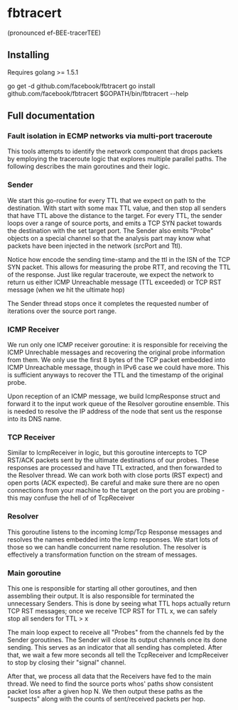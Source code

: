 # fbtracert
(pronounced ef-BEE-tracerTEE) 

## Installing

Requires golang >= 1.5.1

go get -d github.com/facebook/fbtracert
go install github.com/facebook/fbtracert
$GOPATH/bin/fbtracert --help

## Full documentation

### Fault isolation in ECMP networks via multi-port traceroute

This tools attempts to identify the network component that drops packets by employing the traceroute logic
that explores multiple parallel paths. The following describes the main goroutines and their logic.

### Sender

We start this go-routine for every TTL that we expect on path to the destination. With start with some max TTL
value, and then stop all senders that have TTL above the distance to the target. For every TTL, the sender
loops over a range of source ports, and emits a TCP SYN packet towards the destination with the set target port.
The Sender also emits "Probe" objects on a special channel so that the analysis part may know what packets 
have been injected in the network (srcPort and Ttl).

Notice how encode the sending time-stamp and the ttl in the ISN of the TCP SYN packet. This allows for measuring
the probe RTT, and recoving the TTL of the response. Just like regular traceroute, we expect the network to return
us either ICMP Unreachable message (TTL exceeded) or TCP RST message (when we hit the ultimate hop)

The Sender thread stops once it completes the requested number of iterations over the source port range.

### ICMP Receiver

We run only one ICMP receiver goroutine: it is responsible for receiving the ICMP Unrechable messages and recovering
the original probe information from them. We only use the first 8 bytes of the TCP packet embedded into ICMP Unreachable
message, though in IPv6 case we could have more. This is sufficient anyways to recover the TTL and the timestamp of the
original probe.

Upon reception of an ICMP message, we build IcmpResponse struct and forward it to the input work queue of the Resolver
goroutine ensemble. This is needed to resolve the IP address of the node that sent us the response into its DNS name.

### TCP Receiver

Similar to IcmpReceiver in logic, but this goroutine intercepts to TCP RST/ACK packets sent by the ultimate destinations of
our probes. These responses are processed and have TTL extracted, and then forwarded to the Resolver thread. We can
work both with close ports (RST expect) and open ports (ACK expected). Be careful and make sure there are no open
connections from your machine to the target on the port you are probing - this may confuse the hell of of TcpReceiver

### Resolver

This goroutine listens to the incoming Icmp/Tcp Response messages and resolves the names embedded into the Icmp responses.
We start lots of those so we can handle concurrent name resolution. The resolver is effectively a transformation function
on the stream of messages.

### Main goroutine

This one is responsible for starting all other goroutines, and then assembling their output. It is also responsible for
terminated the unnecessary Senders. This is done by seeing what TTL hops actually return TCP RST messages; once we receive
TCP RST for TTL x, we can safely stop all senders for TTL > x

The main loop expect to receive all "Probes" from the channels fed by the Sender goroutines. The Sender will close its
output channels once its done sending. This serves as an indicator that all sending has completed. After that, we 
wait a few more seconds all tell the TcpReceiver and IcmpReceiver to stop by closing their "signal" channel. 

After that, we process all data that the Receivers have fed to the main thread. We need to find the source ports
whos' paths show consistent packet loss after a given hop N. We then output these paths as the "suspects" along with the
counts of sent/received packets per hop.
